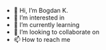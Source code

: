 - 👋 Hi, I’m Bogdan K.
- 👀 I’m interested in 
- 🌱 I’m currently learning
- 💞️ I’m looking to collaborate on
- 📫 How to reach me 

<!---
BogdanKorkishko/BogdanKorkishko is a ✨ special ✨ repository because its `README.md` (this file) appears on your GitHub profile.
You can click the Preview link to take a look at your changes.
--->
